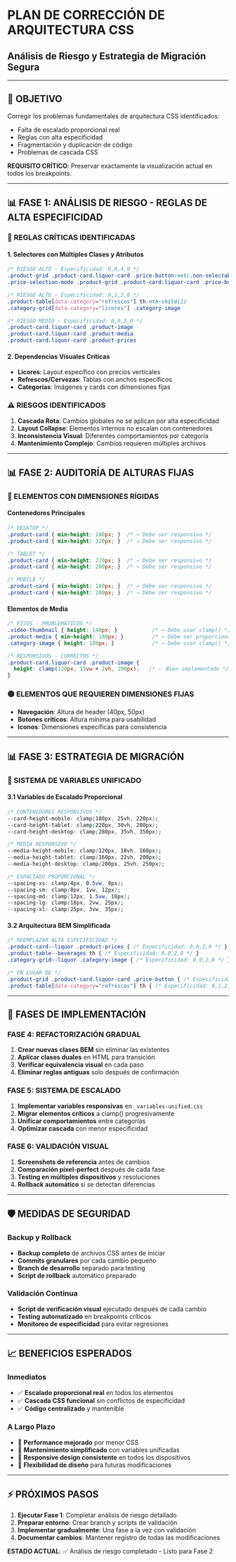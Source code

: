# PLAN DE CORRECCIÓN DE ARQUITECTURA CSS
## Análisis de Riesgo y Estrategia de Migración Segura

---

## 🎯 OBJETIVO
Corregir los problemas fundamentales de arquitectura CSS identificados:
- Falta de escalado proporcional real
- Reglas con alta especificidad
- Fragmentación y duplicación de código
- Problemas de cascada CSS

**REQUISITO CRÍTICO**: Preservar exactamente la visualización actual en todos los breakpoints.

---

## 📊 FASE 1: ANÁLISIS DE RIESGO - REGLAS DE ALTA ESPECIFICIDAD

### 🔴 REGLAS CRÍTICAS IDENTIFICADAS

#### 1. Selectores con Múltiples Clases y Atributos
```css
/* RIESGO ALTO - Especificidad: 0,0,4,0 */
.product-grid .product-card.liquor-card .price-button:not(.non-selectable)
.price-selection-mode .product-grid .product-card.liquor-card .price-button

/* RIESGO ALTO - Especificidad: 0,1,2,0 */
.product-table[data-category="refrescos"] th:nth-child(2)
.category-grid[data-category="licores"] .category-image

/* RIESGO MEDIO - Especificidad: 0,0,3,0 */
.product-card.liquor-card .product-image
.product-card.liquor-card .product-media
.product-card.liquor-card .product-prices
```

#### 2. Dependencias Visuales Críticas
- **Licores**: Layout específico con precios verticales
- **Refrescos/Cervezas**: Tablas con anchos específicos
- **Categorías**: Imágenes y cards con dimensiones fijas

### ⚠️ RIESGOS IDENTIFICADOS
1. **Cascada Rota**: Cambios globales no se aplican por alta especificidad
2. **Layout Collapse**: Elementos internos no escalan con contenedores
3. **Inconsistencia Visual**: Diferentes comportamientos por categoría
4. **Mantenimiento Complejo**: Cambios requieren múltiples archivos

---

## 📊 FASE 2: AUDITORÍA DE ALTURAS FIJAS

### 🔴 ELEMENTOS CON DIMENSIONES RÍGIDAS

#### Contenedores Principales
```css
/* DESKTOP */
.product-card { min-height: 280px; }  /* → Debe ser responsivo */
.product-card { min-height: 320px; }  /* → Debe ser responsivo */

/* TABLET */
.product-card { min-height: 220px; }  /* → Debe ser responsivo */
.product-card { min-height: 260px; }  /* → Debe ser responsivo */

/* MOBILE */
.product-card { min-height: 180px; }  /* → Debe ser responsivo */
.product-card { min-height: 200px; }  /* → Debe ser responsivo */
```

#### Elementos de Media
```css
/* FIJOS - PROBLEMÁTICOS */
.video-thumbnail { height: 140px; }           /* → Debe usar clamp() */
.product-media { min-height: 180px; }         /* → Debe ser proporcional */
.category-image { height: 180px; }            /* → Debe usar clamp() */

/* RESPONSIVOS - CORRECTOS */
.product-card.liquor-card .product-image {
  height: clamp(120px, 15vw + 2vh, 200px);   /* ✅ Bien implementado */
}
```

### 🟡 ELEMENTOS QUE REQUIEREN DIMENSIONES FIJAS
- **Navegación**: Altura de header (40px, 50px)
- **Botones críticos**: Altura mínima para usabilidad
- **Iconos**: Dimensiones específicas para consistencia

---

## 📊 FASE 3: ESTRATEGIA DE MIGRACIÓN

### 🎯 SISTEMA DE VARIABLES UNIFICADO

#### 3.1 Variables de Escalado Proporcional
```css
/* CONTENEDORES RESPONSIVOS */
--card-height-mobile: clamp(180px, 25vh, 220px);
--card-height-tablet: clamp(220px, 30vh, 280px);
--card-height-desktop: clamp(280px, 35vh, 350px);

/* MEDIA RESPONSIVO */
--media-height-mobile: clamp(120px, 18vh, 160px);
--media-height-tablet: clamp(160px, 22vh, 200px);
--media-height-desktop: clamp(200px, 25vh, 250px);

/* ESPACIADO PROPORCIONAL */
--spacing-xs: clamp(4px, 0.5vw, 8px);
--spacing-sm: clamp(8px, 1vw, 12px);
--spacing-md: clamp(12px, 1.5vw, 18px);
--spacing-lg: clamp(18px, 2vw, 25px);
--spacing-xl: clamp(25px, 3vw, 35px);
```

#### 3.2 Arquitectura BEM Simplificada
```css
/* REEMPLAZAR ALTA ESPECIFICIDAD */
.product-card--liquor .product-prices { /* Especificidad: 0,0,2,0 */ }
.product-table--beverages th { /* Especificidad: 0,0,2,0 */ }
.category-grid--liquor .category-image { /* Especificidad: 0,0,2,0 */ }

/* EN LUGAR DE */
.product-grid .product-card.liquor-card .price-button { /* Especificidad: 0,0,4,0 */ }
.product-table[data-category="refrescos"] th { /* Especificidad: 0,1,2,0 */ }
```

---

## 🚀 FASES DE IMPLEMENTACIÓN

### FASE 4: REFACTORIZACIÓN GRADUAL
1. **Crear nuevas clases BEM** sin eliminar las existentes
2. **Aplicar clases duales** en HTML para transición
3. **Verificar equivalencia visual** en cada paso
4. **Eliminar reglas antiguas** solo después de confirmación

### FASE 5: SISTEMA DE ESCALADO
1. **Implementar variables responsivas** en `_variables-unified.css`
2. **Migrar elementos críticos** a clamp() progresivamente
3. **Unificar comportamientos** entre categorías
4. **Optimizar cascada** con menor especificidad

### FASE 6: VALIDACIÓN VISUAL
1. **Screenshots de referencia** antes de cambios
2. **Comparación pixel-perfect** después de cada fase
3. **Testing en múltiples dispositivos** y resoluciones
4. **Rollback automático** si se detectan diferencias

---

## 🛡️ MEDIDAS DE SEGURIDAD

### Backup y Rollback
- **Backup completo** de archivos CSS antes de iniciar
- **Commits granulares** por cada cambio pequeño
- **Branch de desarrollo** separado para testing
- **Script de rollback** automático preparado

### Validación Continua
- **Script de verificación visual** ejecutado después de cada cambio
- **Testing automatizado** en breakpoints críticos
- **Monitoreo de especificidad** para evitar regresiones

---

## 📈 BENEFICIOS ESPERADOS

### Inmediatos
- ✅ **Escalado proporcional real** en todos los elementos
- ✅ **Cascada CSS funcional** sin conflictos de especificidad
- ✅ **Código centralizado** y mantenible

### A Largo Plazo
- 🚀 **Performance mejorado** por menor CSS
- 🔧 **Mantenimiento simplificado** con variables unificadas
- 📱 **Responsive design consistente** en todos los dispositivos
- 🎨 **Flexibilidad de diseño** para futuras modificaciones

---

## ⚡ PRÓXIMOS PASOS

1. **Ejecutar Fase 1**: Completar análisis de riesgo detallado
2. **Preparar entorno**: Crear branch y scripts de validación
3. **Implementar gradualmente**: Una fase a la vez con validación
4. **Documentar cambios**: Mantener registro de todas las modificaciones

**ESTADO ACTUAL**: ✅ Análisis de riesgo completado - Listo para Fase 2
